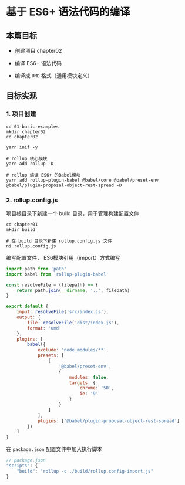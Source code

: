 # 基于 ES6+ 语法代码的编译

## 本篇目标

- 创建项目 chapter02

- 编译 ES6+ 语法代码

- 编译成 `UMD` 格式（通用模块定义）


## 目标实现

### 1. 项目创建

```shell script
cd 01-basic-examples
mkdir chapter02
cd chapter02

yarn init -y

# rollup 核心模块
yarn add rollup -D

# rollup 编译 ES6+ 的Babel模块
yarn add rollup-plugin-babel @babel/core @babel/preset-env @babel/plugin-proposal-object-rest-spread -D
```

### 2. rollup.config.js

项目根目录下新建一个 build 目录，用于管理构建配置文件

```shell script
cd chapter01
mkdir build

# 在 build 目录下新建 rollup.config.js 文件
ni rollup.config.js
```

编写配置文件， ES6模块引用（import）方式编写

```javascript
import path from 'path'
import babel from 'rollup-plugin-babel'

const resolveFile = (filepath) => {
    return path.join(__dirname, '..', filepath)
}

export default {
    input: resolveFile('src/index.js'),
    output: {
        file: resolveFile('dist/index.js'),
        format: 'umd'
    },
    plugins: [
        babel({
            exclude: 'node_modules/**',
            presets: [
                [
                    '@babel/preset-env',
                    {
                        modules: false,
                        targets: {
                            chrome: '50',
                            ie: '9'
                        }
                    }
                ]
            ],
            plugins: ['@babel/plugin-proposal-object-rest-spread']
        })
    ]
}
```

在 `package.json` 配置文件中加入执行脚本

```javascript
// package.json
"scripts": {
    "build": "rollup -c ./build/rollup.config-import.js"
}
``` 


